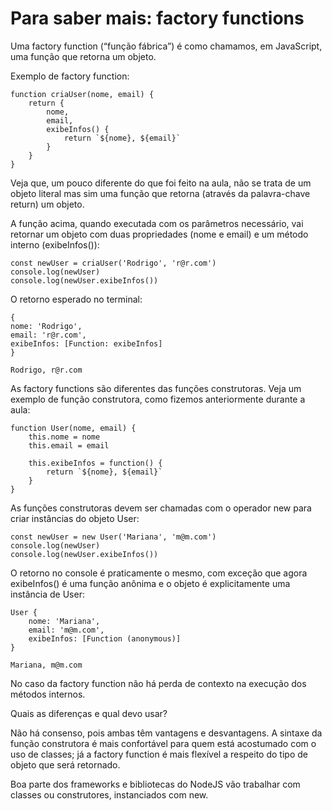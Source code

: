 # Para saber mais: factory functions

Uma factory function (“função fábrica”) é como chamamos, em JavaScript, uma função que retorna um objeto.

Exemplo de factory function:

    function criaUser(nome, email) {
        return {
            nome,
            email,
            exibeInfos() {
                return `${nome}, ${email}`
            }
        }
    }

Veja que, um pouco diferente do que foi feito na aula, não se trata de um objeto literal mas sim uma função que retorna (através da palavra-chave return) um objeto.

A função acima, quando executada com os parâmetros necessário, vai retornar um objeto com duas propriedades (nome e email) e um método interno (exibeInfos()):

    const newUser = criaUser('Rodrigo', 'r@r.com')
    console.log(newUser)
    console.log(newUser.exibeInfos())

O retorno esperado no terminal:

    {
    nome: 'Rodrigo',
    email: 'r@r.com',
    exibeInfos: [Function: exibeInfos]
    }

    Rodrigo, r@r.com

As factory functions são diferentes das funções construtoras. Veja um exemplo de função construtora, como fizemos anteriormente durante a aula:

    function User(nome, email) {
        this.nome = nome
        this.email = email

        this.exibeInfos = function() {
            return `${nome}, ${email}`
        }
    }

As funções construtoras devem ser chamadas com o operador new para criar instâncias do objeto User:

    const newUser = new User('Mariana', 'm@m.com')
    console.log(newUser)
    console.log(newUser.exibeInfos())

O retorno no console é praticamente o mesmo, com exceção que agora exibeInfos() é uma função anônima e o objeto é explicitamente uma instância de User:

    User {
        nome: 'Mariana',
        email: 'm@m.com',
        exibeInfos: [Function (anonymous)]
    }

    Mariana, m@m.com

No caso da factory function não há perda de contexto na execução dos métodos internos.

Quais as diferenças e qual devo usar?

Não há consenso, pois ambas têm vantagens e desvantagens. A sintaxe da função construtora é mais confortável para quem está acostumado com o uso de classes; já a factory function é mais flexível a respeito do tipo de objeto que será retornado.

Boa parte dos frameworks e bibliotecas do NodeJS vão trabalhar com classes ou construtores, instanciados com new.
